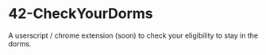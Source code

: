 # 42-CheckYourDorms
A userscript / chrome extension (soon) to check your eligibility to stay in the dorms.
